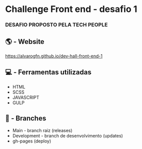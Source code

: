 # Challenge Front end - desafio 1  
### DESAFIO PROPOSTO PELA TECH PEOPLE

## 🌎 - Website



https://alvarogfn.github.io/dev-hall-front-end-1

## 💻 - Ferramentas utilizadas
 - HTML
 - SCSS
 - JAVASCRIPT
 - GULP


## 🌲 - Branches
- Main - branch raiz (releases)
- Development - branch de desenvolvimento (updates)
- gh-pages (deploy)